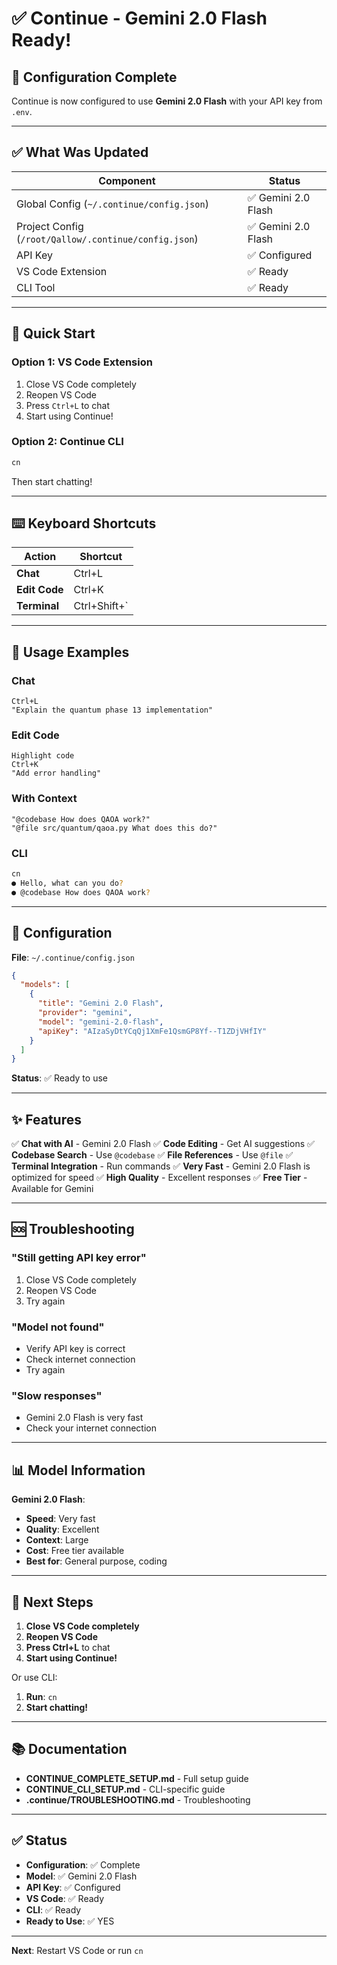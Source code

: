 # ✅ Continue - Gemini 2.0 Flash Ready!

## 🎉 Configuration Complete

Continue is now configured to use **Gemini 2.0 Flash** with your API key from `.env`.

---

## ✅ What Was Updated

| Component | Status |
|-----------|--------|
| Global Config (`~/.continue/config.json`) | ✅ Gemini 2.0 Flash |
| Project Config (`/root/Qallow/.continue/config.json`) | ✅ Gemini 2.0 Flash |
| API Key | ✅ Configured |
| VS Code Extension | ✅ Ready |
| CLI Tool | ✅ Ready |

---

## 🚀 Quick Start

### **Option 1: VS Code Extension**

1. Close VS Code completely
2. Reopen VS Code
3. Press `Ctrl+L` to chat
4. Start using Continue!

### **Option 2: Continue CLI**

```bash
cn
```

Then start chatting!

---

## ⌨️ Keyboard Shortcuts

| Action | Shortcut |
|--------|----------|
| **Chat** | Ctrl+L |
| **Edit Code** | Ctrl+K |
| **Terminal** | Ctrl+Shift+` |

---

## 💬 Usage Examples

### Chat
```
Ctrl+L
"Explain the quantum phase 13 implementation"
```

### Edit Code
```
Highlight code
Ctrl+K
"Add error handling"
```

### With Context
```
"@codebase How does QAOA work?"
"@file src/quantum/qaoa.py What does this do?"
```

### CLI
```bash
cn
● Hello, what can you do?
● @codebase How does QAOA work?
```

---

## 🔧 Configuration

**File**: `~/.continue/config.json`

```json
{
  "models": [
    {
      "title": "Gemini 2.0 Flash",
      "provider": "gemini",
      "model": "gemini-2.0-flash",
      "apiKey": "AIzaSyDtYCqQj1XmFe1QsmGP8Yf--T1ZDjVHfIY"
    }
  ]
}
```

**Status**: ✅ Ready to use

---

## ✨ Features

✅ **Chat with AI** - Gemini 2.0 Flash
✅ **Code Editing** - Get AI suggestions
✅ **Codebase Search** - Use `@codebase`
✅ **File References** - Use `@file`
✅ **Terminal Integration** - Run commands
✅ **Very Fast** - Gemini 2.0 Flash is optimized for speed
✅ **High Quality** - Excellent responses
✅ **Free Tier** - Available for Gemini

---

## 🆘 Troubleshooting

### "Still getting API key error"
1. Close VS Code completely
2. Reopen VS Code
3. Try again

### "Model not found"
- Verify API key is correct
- Check internet connection
- Try again

### "Slow responses"
- Gemini 2.0 Flash is very fast
- Check your internet connection

---

## 📊 Model Information

**Gemini 2.0 Flash**:
- **Speed**: Very fast
- **Quality**: Excellent
- **Context**: Large
- **Cost**: Free tier available
- **Best for**: General purpose, coding

---

## 🎯 Next Steps

1. **Close VS Code completely**
2. **Reopen VS Code**
3. **Press Ctrl+L** to chat
4. **Start using Continue!**

Or use CLI:
1. **Run**: `cn`
2. **Start chatting!**

---

## 📚 Documentation

- **CONTINUE_COMPLETE_SETUP.md** - Full setup guide
- **CONTINUE_CLI_SETUP.md** - CLI-specific guide
- **.continue/TROUBLESHOOTING.md** - Troubleshooting

---

## ✅ Status

- **Configuration**: ✅ Complete
- **Model**: ✅ Gemini 2.0 Flash
- **API Key**: ✅ Configured
- **VS Code**: ✅ Ready
- **CLI**: ✅ Ready
- **Ready to Use**: ✅ YES

---

**Next**: Restart VS Code or run `cn`

